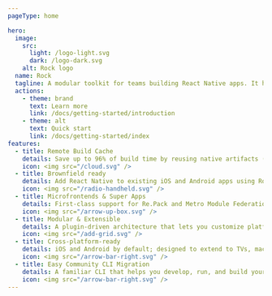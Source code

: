 ```yaml
---
pageType: home

hero:
  image:
    src:
      light: /logo-light.svg
      dark: /logo-dark.svg
    alt: Rock logo
  name: Rock
  tagline: A modular toolkit for teams building React Native apps. It helps improve build times and developer experience while fitting into your existing workflows and infrastructure.
  actions:
    - theme: brand
      text: Learn more
      link: /docs/getting-started/introduction
    - theme: alt
      text: Quick start
      link: /docs/getting-started/index
features:
  - title: Remote Build Cache
    details: Save up to 96% of build time by reusing native artifacts (APK, AAB, APP, IPA) across machines and CI. Use built‑in integrations for GitHub, S3, and R2 or bring your own storage.
    icon: <img src="/cloud.svg" />
  - title: Brownfield ready
    details: Add React Native to existing iOS and Android apps using Rock Brownfield.
    icon: <img src="/radio-handheld.svg" />
  - title: Microfrontends & Super Apps
    details: First‑class support for Re.Pack and Metro Module Federation to build mobile microfrontends and super apps.
    icon: <img src="/arrow-up-box.svg" />
  - title: Modular & Extensible
    details: A plugin‑driven architecture that lets you customize platforms, bundlers, cache providers, and more.
    icon: <img src="/add-grid.svg" />
  - title: Cross‑platform-ready
    details: iOS and Android by default; designed to extend to TVs, macOS, and Windows (coming soon).
    icon: <img src="/arrow-bar-right.svg" />
  - title: Easy Community CLI Migration
    details: A familiar CLI that helps you develop, run, and build your app. Integrates with Remote Build Cache. Migrate from Community CLI in minutes.
    icon: <img src="/arrow-bar-right.svg" />
---
```

